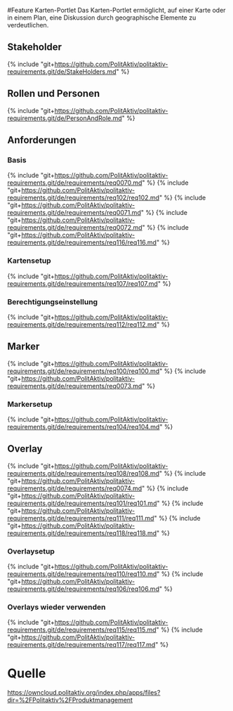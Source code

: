 #Feature Karten-Portlet
Das Karten-Portlet ermöglicht, auf einer Karte oder in einem Plan, eine Diskussion durch geographische Elemente zu verdeutlichen.

## Stakeholder
{% include "git+https://github.com/PolitAktiv/politaktiv-requirements.git/de/StakeHolders.md" %}

## Rollen und Personen
{% include "git+https://github.com/PolitAktiv/politaktiv-requirements.git/de/PersonAndRole.md" %}

## Anforderungen

### Basis
{% include "git+https://github.com/PolitAktiv/politaktiv-requirements.git/de/requirements/req0070.md" %}
{% include "git+https://github.com/PolitAktiv/politaktiv-requirements.git/de/requirements/req102/req102.md" %}
{% include "git+https://github.com/PolitAktiv/politaktiv-requirements.git/de/requirements/req0071.md" %}
{% include "git+https://github.com/PolitAktiv/politaktiv-requirements.git/de/requirements/req0072.md" %}
{% include "git+https://github.com/PolitAktiv/politaktiv-requirements.git/de/requirements/req116/req116.md" %}

### Kartensetup
{% include "git+https://github.com/PolitAktiv/politaktiv-requirements.git/de/requirements/req107/req107.md" %}

### Berechtigungseinstellung
{% include "git+https://github.com/PolitAktiv/politaktiv-requirements.git/de/requirements/req112/req112.md" %}

## Marker
{% include "git+https://github.com/PolitAktiv/politaktiv-requirements.git/de/requirements/req100/req100.md" %}
{% include "git+https://github.com/PolitAktiv/politaktiv-requirements.git/de/requirements/req0073.md" %}

### Markersetup
{% include "git+https://github.com/PolitAktiv/politaktiv-requirements.git/de/requirements/req104/req104.md" %}

## Overlay
{% include "git+https://github.com/PolitAktiv/politaktiv-requirements.git/de/requirements/req108/req108.md" %}
{% include "git+https://github.com/PolitAktiv/politaktiv-requirements.git/de/requirements/req0074.md" %}
{% include "git+https://github.com/PolitAktiv/politaktiv-requirements.git/de/requirements/req101/req101.md" %}
{% include "git+https://github.com/PolitAktiv/politaktiv-requirements.git/de/requirements/req111/req111.md" %}
{% include "git+https://github.com/PolitAktiv/politaktiv-requirements.git/de/requirements/req118/req118.md" %}

### Overlaysetup
{% include "git+https://github.com/PolitAktiv/politaktiv-requirements.git/de/requirements/req110/req110.md" %}
{% include "git+https://github.com/PolitAktiv/politaktiv-requirements.git/de/requirements/req106/req106.md" %}

### Overlays wieder verwenden
{% include "git+https://github.com/PolitAktiv/politaktiv-requirements.git/de/requirements/req115/req115.md" %}
{% include "git+https://github.com/PolitAktiv/politaktiv-requirements.git/de/requirements/req117/req117.md" %}

# Quelle
https://owncloud.politaktiv.org/index.php/apps/files?dir=%2FPolitaktiv%2FProduktmanagement